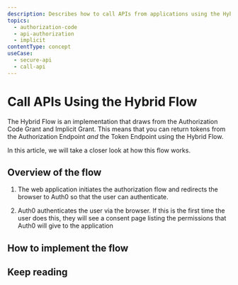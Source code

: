 ```yaml
---
description: Describes how to call APIs from applications using the Hybrid Flow
topics:
  - authorization-code
  - api-authorization
  - implicit
contentType: concept
useCase:
  - secure-api
  - call-api
---
```

# Call APIs Using the Hybrid Flow

The Hybrid Flow is an implementation that draws from the Authorization Code Grant and Implicit Grant. This means that you can return tokens from the Authorization Endpoint *and* the Token Endpoint using the Hybrid Flow.

In this article, we will take a closer look at how this flow works.

## Overview of the flow

1. The web application initiates the authorization flow and redirects the browser to Auth0 so that the user can authenticate.

1. Auth0 authenticates the user via the browser. If this is the first time the user does this, they will see a consent page listing the permissions that Auth0 will give to the application

## How to implement the flow

## Keep reading
